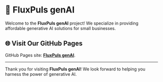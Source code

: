 # 🌟 FluxPuls genAI

Welcome to the **FluxPuls genAI** project! We specialize in providing affordable generative AI solutions for small businesses.

## 🌐 Visit Our GitHub Pages

GitHub Pages site: [**FluxPuls genAI**](https://fluxpuls.github.io/genAI.github.io/).

---

Thank you for visiting **FluxPuls genAI**! We look forward to helping you harness the power of generative AI.


